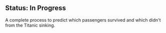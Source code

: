 ## Status: In Progress

A complete process to predict which passengers survived and which didn't from the Titanic sinking.
